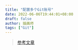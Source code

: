 ```yaml
---
title: "配置多个Git账号"
date: 2022-06-06T19:44:01+08:00
draft: false
author: 插画师
tags: ["Git"]
---
```


> [参考文章](https://blog.csdn.net/qq_49573472/article/details/122930007?spm=1001.2101.3001.6661.1&utm_medium=distribute.pc_relevant_t0.none-task-blog-2%7Edefault%7ECTRLIST%7ERate-1-122930007-blog-124636091.pc_relevant_paycolumn_v3&depth_1-utm_source=distribute.pc_relevant_t0.none-task-blog-2%7Edefault%7ECTRLIST%7ERate-1-122930007-blog-124636091.pc_relevant_paycolumn_v3&utm_relevant_index=1)
